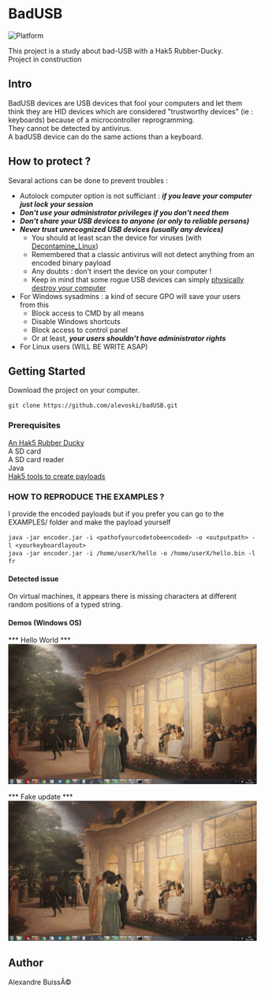 # BadUSB
![Platform](https://img.shields.io/badge/plateform-windows%20%7C%20linux-lightgrey.svg)  

This project is a study about bad-USB with a Hak5 Rubber-Ducky.  
Project in construction  

## Intro ##
BadUSB devices are USB devices that fool your computers and let them think they are
HID devices which are considered "trustworthy devices" (ie : keyboards) because of a microcontroller reprogramming.  
They cannot be detected by antivirus.  
A badUSB device can do the same actions than a keyboard.

## How to protect ? ##
Sevaral actions can be done to prevent troubles :  
 - Autolock computer option is not sufficiant : ***if you leave your computer just lock your session***  
 - ***Don't use your administrator privileges if you don't need them***  
 - ***Don't share your USB devices to anyone (or only to reliable persons)***
 - ***Never trust unrecognized USB devices (usually any devices)***  
    - You should at least scan the device for viruses (with [Decontamine_Linux](https://github.com/alevoski/decontamine_Linux))  
    - Remembered that a classic antivirus will not detect anything from an encoded binary payload  
    - Any doubts : don't insert the device on your computer !  
    - Keep in mind that some rogue USB devices can simply [physically destroy your computer](https://thehackernews.com/2016/09/usb-kill-computer.html)  
- For Windows sysadmins : a  kind of secure GPO will save your users from this
    - Block access to CMD by all means 
    - Disable Windows shortcuts
    - Block access to control panel 
    - Or at least, ***your users shouldn't have administrator rights***
- For Linux users (WILL BE WRITE ASAP)  

## Getting Started
Download the project on your computer.
```
git clone https://github.com/alevoski/badUSB.git
```

### Prerequisites
[An Hak5 Rubber Ducky](https://shop.hak5.org/products/usb-rubber-ducky-deluxe)  
A SD card  
A SD card reader  
Java  
[Hak5 tools to create payloads](https://github.com/hak5darren/USB-Rubber-Ducky)  

### HOW TO REPRODUCE THE EXAMPLES ?
I provide the encoded payloads but if you prefer you can go to the EXAMPLES/ folder and make the payload yourself  
```
java -jar encoder.jar -i <pathofyourcodetobeencoded> -o <outputpath> -l <yourkeyboardlayout>
java -jar encoder.jar -i /home/userX/hello -o /home/userX/hello.bin -l fr
```

#### Detected issue #####
On virtual machines, it appears there is missing characters at different random positions of a typed string.  

#### Demos (Windows OS)  
*** Hello World ***  
![](EXAMPLES/Windows/1-Hello_World/hello.gif)  

*** Fake update ***  
![](EXAMPLES/Windows/3-Fake_Update/fake.gif)  

## Author
Alexandre BuissĂ©




